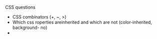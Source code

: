CSS questions

- CSS combinators (+, ~, >)
- Which css roperties areinherited and which are not (color-inherited, background- no)
- 